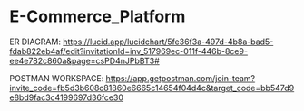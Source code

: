 # E-Commerce_Platform


ER DIAGRAM:
https://lucid.app/lucidchart/5fe36f3a-497d-4b8a-bad5-fdab822eb4af/edit?invitationId=inv_517969ec-011f-446b-8ce9-ee4e782c860a&page=csPD4nJPbBT3#

POSTMAN WORKSPACE:
https://app.getpostman.com/join-team?invite_code=fb5d3b608c81860e6665c14654f04d4c&target_code=bb547d9e8bd9fac3c4199697d36fce30
